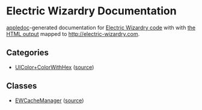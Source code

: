 # Electric Wizardry Documentation
[appledoc](https://github.com/tomaz/appledoc)-generated documentation for [Electric Wizardry code](https://github.com/ElectricWizardry) with with [the HTML output](https://github.com/ElectricWizardry/Documentation/tree/gh-pages) mapped to http://electric-wizardry.com.

## Categories
- [UIColor+ColorWithHex](http://electric-wizardry.com/Categories/UIColor+ColorWithHex.html) ([source](https://github.com/ElectricWizardry/UIColor-ColorWithHex))

## Classes
- [EWCacheManager](http://electric-wizardry.com/Classes/EWCacheManager.html) ([source](https://github.com/ElectricWizardry/EWCacheManager))
